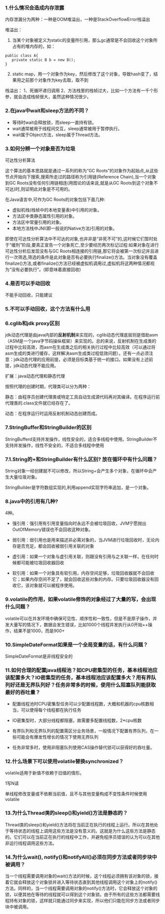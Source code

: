 ### 1.什么情况会造成内存泄露
内存泄漏分为两种：一种是OOM堆溢出，一种是StackOverflowError栈溢出

堆溢出：
1) 当某个对象被定义为static的变量所引用，那么gc通常是不会回收这个对象所占有的堆内存的，如：
```
public class A{
   private static B b = new B();
}
```

2) static map，用一个对象作为key，然后修改了这个对象，导致hash变了，结果用之前那个对象作为key去取，取不到

栈溢出：
1、死循环递归调用
2、方法栈里的栈帧过大，比如一个方法有一千个形参，就会造成栈帧很大，虽然这种情况很少。


### 2.在java中wait和sleep方法的不同？

- 等待时wait会释放锁，而sleep一直持有锁。
- wait通常被用于线程间交互，sleep通常被用于暂停执行。
- wait属于Object方法，sleep属于Thread方法。

### 3.如何分辨一个对象是否为垃圾

可达性分析算法

这个算法的基本思路就是通过一系列的称为“GC Roots”的对象作为起始点,从这些节点开始向下搜索,搜索所走过的路径称为引用链(Reference Chain),当一个对象到GC Roots没有任何引用链相连(用图论的话来说,就是从GC Roots到这个对象不可达)时,则证明此对象是不可用的。

在Java语言中,可作为GC Roots的对象包括下面几种:

* 虚拟机栈(栈帧中的本地变量表)中引用的对象。
* 方法区中类静态属性引用的对象。
* 方法区中常量引用的对象。
* 本地方法栈中JNI(即一般说的Native方法)引用的对象。

即使在可达性分析算法中不可达的对象,也并非是“非死不可”的,这时候它们暂时处于“缓刑”阶段,要真正宣告一个对象死亡,至少要经历两次标记过程:如果对象在进行可达性分析后发现没有与GC Roots相连接的引用链,那它将会被第一次标记并且进行一次筛选,筛选的条件是此对象是否有必要执行finalize()方法。当对象没有覆盖finalize()方法,或者finalize()方法已经被虚拟机调用过,虚拟机将这两种情况都视为“没有必要执行”。(即意味着直接回收)


### 4.是否可以手动回收

不能手动回收，只能建议

### 5.不可以手动回收，这个方法有什么用

### 6.cglib和jdk proxy区别

jdk动态代理是由java内部的**反射机制**来实现的，cglib动态代理底层则是借助asm（ASM是一个java字节码操纵框架）来实现的。总的来说，反射机制在生成类的过程中比较高效，而asm在生成类之后的相关执行过程中比较高效（可以通过将asm生成的类进行缓存，这样解决asm生成类过程低效问题）。还有一点必须注意：jdk动态代理的应用前提，必须是目标类基于统一的接口。如果没有上述前提，jdk动态代理不能应用。

扩展：java动态代理和静态代理

按照代理的创建时期，代理类可以分为两种：

静态：由程序员创建代理类或特定工具自动生成源代码再对其编译。在程序运行前代理类的.class文件就已经存在了。

动态：在程序运行时运用反射机制动态创建而成。

### 7.StringBuffer和StringBuilder的区别

StringBufferd支持并发操作，线性安全的，适合多线程中使用。StringBuilder不支持并发操作，线性不安全的，不适合多线程中使用

### 7.1.String的+和StringBuilder有什么区别? 放在循环中有什么问题？

String对象一经创建就不可以修改，所以String+会产生多个对象，在循环中会产生大量垃圾对象。

StringBuilder是字符数组实现的,利用append实现字符串追加，是一个对象。

### 8.java中的引用有几种?

4种。

* 强引用：强引用有引用变量指向时永远不会被垃圾回收，JVM宁愿抛出OutOfMemory错误也不会回收这种对象。

* 弱引用：弱引用也是用来描述非必需对象的，当JVM进行垃圾回收时，无论内存是否充足，都会回收被弱引用关联的对象

* 虚引用：如果一个对象与虚引用关联，则跟没有引用与之关联一样，在任何时候都可能被垃圾回收器回收

* 软引用：如果一个对象具有软引用，内存空间足够，垃圾回收器就不会回收它；如果内存空间不足了，就会回收这些对象的内存。只要垃圾回收器没有回收它，该对象就可以被程序使用。

### 9.volatile的作用，如果volatile修饰的对象经过了大量的写，会出现什么问题？

volatile可以在并发环境中确保可见性、顺序性和一致性，但是不是原子操作，并发大量写的情况下，数据会发生错误，比如1000个线程并发执行从0开始++操作，结果不是1000，而是900+

### 10.SimpleDateFormat如果是一个全局变量的话，有什么问题？

SimpleDateFormat是非线程安全的

### 11.如何合理的配置java线程池？如CPU密集型的任务，基本线程池应该配置多大？IO密集型的任务，基本线程池应该配置多大？用有界队列好还是无界队列好？任务非常多的时候，使用什么阻塞队列能获取最好的吞吐量？

* 配置线程池时CPU密集型任务可以少配置线程数，大概和机器的cpu核数相当，可以使得每个线程都在执行任务

* IO密集型时，大部分线程都阻塞，故需要多配置线程数，2*cpu核数

* 有界队列和无界队列的配置需区分业务场景，一般情况下配置有界队列，在一些可能会有爆发性增长的情况下使用无界队列

* 任务非常多时，使用非阻塞队列使用CAS操作替代锁可以获得好的吞吐量。

### 12.什么场景下可以使用volatile替换synchronized？

volatile适用于新值不依赖于旧值的情形。

1写N读

单线程修改变量或不依赖当前值，且不与其他变量构成不变性条件时候使用volatile

### 13.为什么Thread类的sleep()和yield()方法是静态的？

Thread类的sleep()和yield()方法将在当前正在执行的线程上运行。所以在其他处于等待状态的线程上调用这些方法是没有意义的。这就是为什么这些方法是静态的。它们可以在当前正在执行的线程中工作，并避免程序员错误的认为可以在其他非运行线程调用这些方法。

### 14.为什么wait(), notify()和notifyAll()必须在同步方法或者同步块中被调用？

当一个线程需要调用对象的wait()方法的时候，这个线程必须拥有该对象的锁，接着它就会释放这个对象锁并进入等待状态直到其他线程调用这个对象上的notify()方法。同样的，当一个线程需要调用对象的notify()方法时，它会释放这个对象的锁，以便其他在等待的线程就可以得到这个对象锁。由于所有的这些方法都需要线程持有对象的锁，这样就只能通过同步来实现，所以他们只能在同步方法或者同步块中被调用。
